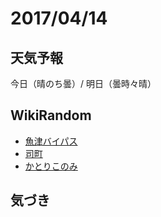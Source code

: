 # 2017/04/14

## 天気予報

今日（晴のち曇）/ 明日（曇時々晴）

## WikiRandom

* [魚津バイパス](https://ja.wikipedia.org/wiki/%E9%AD%9A%E6%B4%A5%E3%83%90%E3%82%A4%E3%83%91%E3%82%B9)
* [司町](https://ja.wikipedia.org/wiki/%E5%8F%B8%E7%94%BA)
* [かとりこのみ](https://ja.wikipedia.org/wiki/%E3%81%8B%E3%81%A8%E3%82%8A%E3%81%93%E3%81%AE%E3%81%BF)

## 気づき


